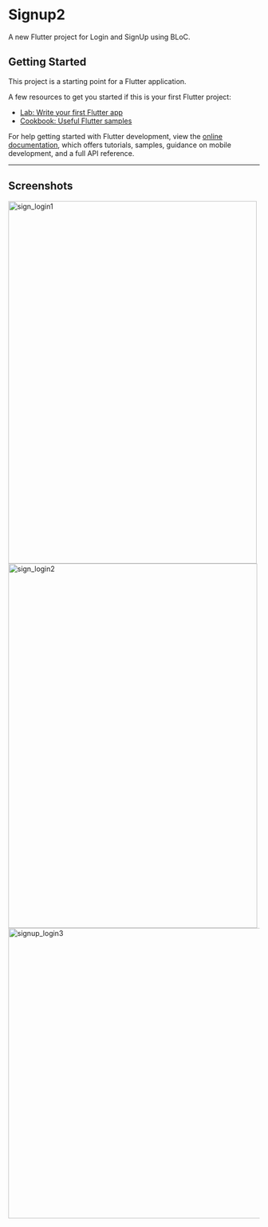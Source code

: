 # Signup2

A new Flutter project for Login and SignUp using BLoC.

## Getting Started

This project is a starting point for a Flutter application.

A few resources to get you started if this is your first Flutter project:

- [Lab: Write your first Flutter app](https://docs.flutter.dev/get-started/codelab)
- [Cookbook: Useful Flutter samples](https://docs.flutter.dev/cookbook)

For help getting started with Flutter development, view the
[online documentation](https://docs.flutter.dev/), which offers tutorials,
samples, guidance on mobile development, and a full API reference.

---

## Screenshots

<img width="498" height="725" alt="sign_login1" src="https://github.com/user-attachments/assets/74bc4764-16c5-4d14-8420-ba6f60ec46bf" />
<img width="499" height="729" alt="sign_login2" src="https://github.com/user-attachments/assets/78b9f74d-e8ff-43d2-b21f-51d54b41d03b" />
<img width="953" height="581" alt="signup_login3" src="https://github.com/user-attachments/assets/de3243e4-fd7d-412f-86d2-7e0ea04bf34b" />


